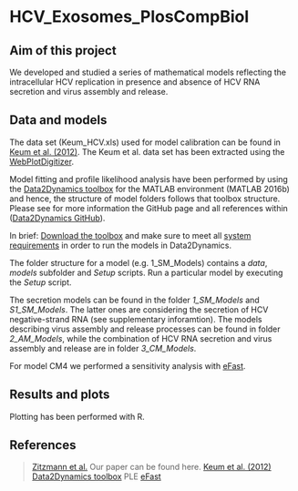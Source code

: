 # HCV_Exosomes_PlosCompBiol
## Aim of this project
We developed and studied a series of mathematical models reflecting the intracellular HCV replication in presence and absence of HCV RNA secretion and virus assembly and release. 

## Data and models
The data set (Keum_HCV.xls) used for model calibration can be found in [Keum et al. (2012)](https://www.sciencedirect.com/science/article/pii/S0042682212004278?via%3Dihub). The Keum et al. data set has been extracted using the [WebPlotDigitizer]( https://automeris.io/WebPlotDigitizer/userManual.pdf). 

Model fitting and profile likelihood analysis have been performed by using the [Data2Dynamics toolbox]( https://academic.oup.com/bioinformatics/article/31/21/3558/195191) for the MATLAB environment (MATLAB 2016b) and hence, the structure of model folders follows that toolbox structure. Please see for more information the GitHub page and all references within ([Data2Dynamics GitHub](https://github.com/Data2Dynamics/d2d)).

In brief: [Download the toolbox]( https://github.com/Data2Dynamics/d2d) and make sure to meet all [system requirements]( https://github.com/Data2Dynamics/d2d/wiki/Installation) in order to run the models in Data2Dynamics. 

The folder structure for a model (e.g. 1_SM_Models) contains a *data*, *models* subfolder and *Setup* scripts. Run a particular model by executing the *Setup* script. 

The secretion models can be found in the folder *1_SM_Models* and *S1_SM_Models*. The latter ones are considering the secretion of HCV negative-strand RNA (see supplementary inforamtion). The models describing virus assembly and release processes can be found in folder *2_AM_Models*, while the combination of HCV RNA secretion and virus assembly and release are in folder *3_CM_Models*. 

For model CM4 we performed a sensitivity analysis with [eFast]( https://www.sciencedirect.com/science/article/abs/pii/S0022519308001896?via%3Dihub). 

## Results and plots
Plotting has been performed with R.

## References
> [Zitzmann et al.](link) Our paper can be found here. 
> [Keum et al. (2012)](https://www.sciencedirect.com/science/article/pii/S0042682212004278?via%3Dihub)
> [Data2Dynamics toolbox]( https://academic.oup.com/bioinformatics/article/31/21/3558/195191)
> PLE
> [eFast]( https://www.sciencedirect.com/science/article/abs/pii/S0022519308001896?via%3Dihub)


